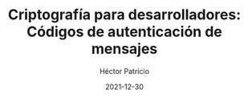 ---
title: "Criptografía para desarrolladores: Códigos de autenticación de mensajes"
date: 2021-12-30
author: Héctor Patricio
tags:
comments: true
excerpt: "Escribe aquí un buen resumen de tu artículo"
header:
  overlay_image: #image
  teaser: #image
  overlay_filter: rgba(0, 0, 0, 0.5)
---
